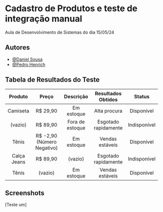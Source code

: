 
# Cadastro de Produtos e teste de integração manual

Aula de Desenvolvimento de Sistemas do dia 15/05/24 

## Autores

- [@Daniel Sousa](https://www.github.com/ddasni)
- [@Pedro Henrich](https://www.github.com/P3dro1717)


## Tabela de Resultados do Teste
| Produto      | Preço                      | Descrição         | Resultados Obtidos           | Status         |
|:------------:|:--------------------------:|:-----------------:|:----------------------------:|:--------------:|
| Camiseta     | R$ 29,90                   | Em estoque        | Alta procura                 | Disponível     |
| (vazio)      | R$ 89,90                   | Fora de estoque   | Esgotado rapidamente         | Indisponível   |
| Tênis        | R$ -2,90 (Número Negativo) | Em estoque        | Vendas estáveis              | Disponível     |
| Calça Jeans  | R$ 89,90                   | (vazio)           | Esgotado rapidamente         | Indisponível   |
| Tênis        | (vazio)                    | Em estoque        | Vendas estáveis              | Disponível     |


## Screenshots

[Teste um]

